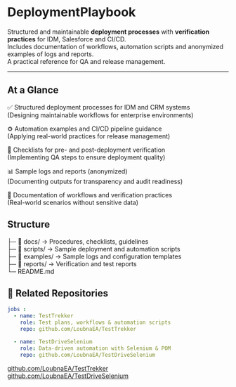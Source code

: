 # DeploymentPlaybook
Structured and maintainable **deployment processes** with **verification practices** for IDM, Salesforce and CI/CD.  
Includes documentation of workflows, automation scripts and anonymized examples of logs and reports.  
A practical reference for QA and release management.

---

## At a Glance

✅ Structured deployment processes for IDM and CRM systems  
   (Designing maintainable workflows for enterprise environments)  

⚙️ Automation examples and CI/CD pipeline guidance  
   (Applying real-world practices for release management)  

📝 Checklists for pre- and post-deployment verification  
   (Implementing QA steps to ensure deployment quality)  

📊 Sample logs and reports (anonymized)  
   (Documenting outputs for transparency and audit readiness)  

🎯 Documentation of workflows and verification practices  
   (Real-world scenarios without sensitive data)  


## Structure
├─ 📁 docs/ → Procedures, checklists, guidelines  
├─ 📁 scripts/ → Sample deployment and automation scripts  
├─ 📁 examples/ → Sample logs and configuration templates  
├─ 📁 reports/ → Verification and test reports  
└─ README.md


## 🔗 Related Repositories  
```yaml
jobs :  
  - name: TestTrekker  
    role: Test plans, workflows & automation scripts  
    repo: github.com/LoubnaEA/TestTrekker

  - name: TestDriveSelenium  
    role: Data-driven automation with Selenium & POM  
    repo: github.com/LoubnaEA/TestDriveSelenium  
```


[github.com/LoubnaEA/TestTrekker](https://github.com/LoubnaEA/TestTrekker)   
[github.com/LoubnaEA/TestDriveSelenium](https://github.com/LoubnaEA/TestDriveSelenium)  




